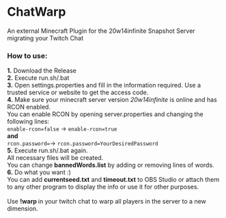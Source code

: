 # ChatWarp
An external Minecraft Plugin for the 20w14infinite Snapshot Server migrating your Twitch Chat

### How to use:

**1.** Download the Release<br/>
**2.** Execute run.sh/.bat<br/>
**3.** Open settings.properties and fill in the information required. Use a trusted service or website to get the access code.<br/>
**4.** Make sure your minecraft server version *20w14infinite* is online and has RCON enabled.<br/>
You can enable RCON by opening server.properties and changing the following lines:<br/>
`enable-rcon=false` -> `enable-rcon=true`<br/>
**and**<br/>
`rcon.password=`-> `rcon.password=YourDesiredPassword`<br/>
**5.** Execute run.sh/.bat again.<br/>
All necessary files will be created.<br/>
You can change **bannedWords.list** by adding or removing lines of words.<br/>
**6.** Do what you want :)<br/>
You can add **currentseed.txt** and **timeout.txt** to OBS Studio or attach them to any other program to display the info or use it for other purposes.<br/>
<br/>
Use **!warp <seed>** in your twitch chat to warp all players in the server to a new dimension.<br/>
